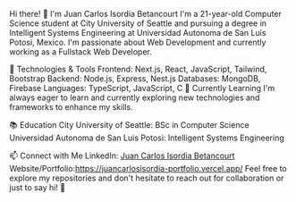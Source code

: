 Hi there! 👋 I'm Juan Carlos Isordia Betancourt
I'm a 21-year-old Computer Science student at City University of Seattle and pursuing a degree in Intelligent Systems Engineering at Universidad Autonoma de San Luis Potosi, Mexico. I'm passionate about Web Development and currently working as a Fullstack Web Developer.

🚀 Technologies & Tools
Frontend: Next.js, React, JavaScript, Tailwind, Bootstrap
Backend: Node.js, Express, Nest.js
Databases: MongoDB, Firebase
Languages: TypeScript, JavaScript, C
🌱 Currently Learning
I'm always eager to learn and currently exploring new technologies and frameworks to enhance my skills.

📚 Education
City University of Seattle: BSc in Computer Science
Universidad Autonoma de San Luis Potosi: Intelligent Systems Engineering

📫 Connect with Me
LinkedIn: [Juan Carlos Isordia Betancourt](https://www.linkedin.com/in/juan-carlos-isordia-betancourt-ab6aba271/)
Website/Portfolio:https://juancarlosisordia-portfolio.vercel.app/
Feel free to explore my repositories and don't hesitate to reach out for collaboration or just to say hi! 🌟
